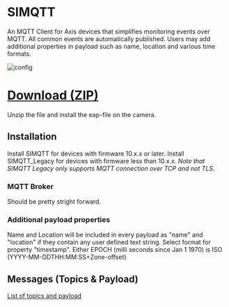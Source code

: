 # SIMQTT

An MQTT Client for Axis devices that simplifies monitoring events over MQTT. All common events are automatically published. Users may add additional properties in payload such as name, location and various time formats.


![config](https://files.juhlin.me/image/UYJMBDEHGD)

# [Download (ZIP)](https://files.juhlin.me/acap/simqtt)
Unzip the file and install the eap-file on the camera.

## Installation

Install SIMQTT for devices with firmware 10.x.x or later.  Install SIMQTT_Legacy for devices with firmware less  than 10.x.x. _Note that SIMQTT Legacy only supports MQTT connection over TCP and not TLS._

### MQTT Broker
Should be pretty stright forward.

### Additional payload properties
Name and Location will be included in every payload as "name" and "location" if they contain any user defined text string.
Select format for property "timestamp".  Either EPOCH (milli seconds since Jan 1 1970) is ISO (YYYY-MM-DDTHH:MM:SS+Zone-offset)

## Messages (Topics & Payload)
[List of topics and payload](https://github.com/pandosme/acaps/blob/master/simqtt/topics.md)
